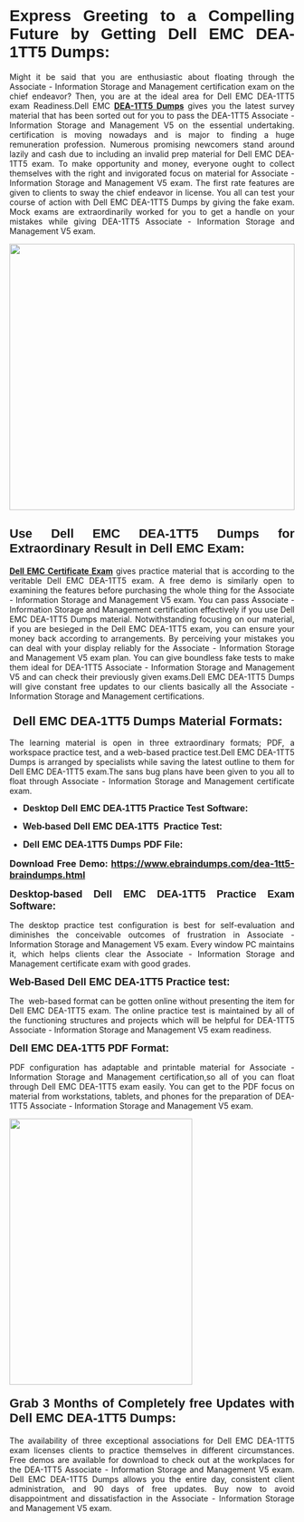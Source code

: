 <h1 dir="ltr" style="text-align: justify;"><span style="font-family:Verdana,Geneva,sans-serif;"><b>Express Greeting to a Compelling Future by Getting Dell EMC DEA-1TT5 Dumps:</b></span></h1>

<p dir="ltr" style="text-align: justify;">Might it be said that you are enthusiastic about floating through the Associate - Information Storage and Management certification exam on the chief endeavor? Then, you are at the ideal area for Dell EMC DEA-1TT5 exam Readiness.Dell EMC <a href="https://www.ebraindumps.com/dea-1tt5-braindumps.html" target="_self"><strong>DEA-1TT5 Dumps</strong></a> gives you the latest survey material that has been sorted out for you to pass the DEA-1TT5 Associate - Information Storage and Management V5 on the essential undertaking. certification is moving nowadays and is major to finding a huge remuneration profession. Numerous promising newcomers stand around lazily and cash due to including an invalid prep material for Dell EMC DEA-1TT5 exam. To make opportunity and money, everyone ought to collect themselves with the right and invigorated focus on material for Associate - Information Storage and Management V5 exam. The first rate features are given to clients to sway the chief endeavor in license. You all can test your course of action with Dell EMC DEA-1TT5 Dumps by giving the fake exam. Mock exams are extraordinarily worked for you to get a handle on your mistakes while giving DEA-1TT5 Associate - Information Storage and Management V5 exam.</p>

<p dir="ltr" style="text-align: justify;"><a href="https://www.ebraindumps.com/dea-1tt5-braindumps.html" target="_self"><img alt="" src="https://lh3.googleusercontent.com/pw/AMWts8Aj3tb-wF0OMpw147T1Bg9eAAj9fKo6ifFWMDCc6oU3qtU3KEqtRsEM2KRmm3UaDWRNIl4uKsuW21qaZWMz89XK1ad3jQX9oZiQAoJqInwJqRGpkLNoXMJEdtJjmgXii-lFlTr95P8IcS6Zx1e4FG44=w1098-h617-no?authuser=4" style="width: 100%; height: 470px;" /></a></p>

<h2 dir="ltr" style="text-align: justify;"><span style="font-size:22px;"><span style="font-family:Verdana,Geneva,sans-serif;"><strong>Use Dell EMC DEA-1TT5 Dumps for Extraordinary Result in Dell EMC Exam:</strong></span></span></h2>

<p dir="ltr" style="text-align: justify;"><a href="https://www.ebraindumps.com/associate-information-storage-and-management-dumps.html" target="_self"><strong>Dell EMC Certificate Exam</strong></a> gives practice material that is according to the veritable Dell EMC DEA-1TT5 exam. A free demo is similarly open to examining the features before purchasing the whole thing for the Associate - Information Storage and Management V5 exam. You can pass Associate - Information Storage and Management certification effectively if you use Dell EMC DEA-1TT5 Dumps material. Notwithstanding focusing on our material, if you are besieged in the Dell EMC DEA-1TT5 exam, you can ensure your money back according to arrangements. By perceiving your mistakes you can deal with your display reliably for the Associate - Information Storage and Management V5 exam plan. You can give boundless fake tests to make them ideal for DEA-1TT5 Associate - Information Storage and Management V5 and can check their previously given exams.Dell EMC DEA-1TT5 Dumps will give constant free updates to our clients basically all the Associate - Information Storage and Management certifications.</p>

<h3 dir="ltr" style="text-align: justify;"><span style="font-size:22px;"><span style="font-family:Verdana,Geneva,sans-serif;"><strong> Dell EMC DEA-1TT5 Dumps Material Formats:</strong></span></span></h3>

<p dir="ltr" style="text-align: justify;">The learning material is open in three extraordinary formats; PDF, a workspace practice test, and a web-based practice test.Dell EMC DEA-1TT5 Dumps is arranged by specialists while saving the latest outline to them for Dell EMC DEA-1TT5 exam.The sans bug plans have been given to you all to float through Associate - Information Storage and Management certificate exam.</p>

<ul dir="ltr">
	<li style="text-align: justify;"><span style="font-size:16px;"><span style="font-family:Verdana,Geneva,sans-serif;"><b>Desktop Dell EMC DEA-1TT5 Practice Test Software: </b></span></span></li>
	<li style="text-align: justify;">
	<p><span style="font-size:16px;"><span style="font-family:Verdana,Geneva,sans-serif;"><b id="docs-internal-guid-44b45a43-7fff-2325-b530-fbb6de77fdb4">Web-based Dell EMC DEA-1TT5  Practice Test:</b></span></span></p>
	</li>
	<li role="presentation" style="text-align: justify;"><span style="font-size:16px;"><span style="font-family:Verdana,Geneva,sans-serif;"><b id="docs-internal-guid-44b45a43-7fff-2325-b530-fbb6de77fdb4">Dell EMC DEA-1TT5 Dumps PDF File:</b> </span></span></li>
</ul>

<p dir="ltr" style="text-align: justify;"><span style="font-size:16px;"><strong>Download Free Demo: <a href="https://www.ebraindumps.com/dea-1tt5-braindumps.html" target="_self">https://www.ebraindumps.com/dea-1tt5-braindumps.html</a></strong></span></p>

<p dir="ltr" style="text-align: justify;"><span style="font-size:18px;"><span style="font-family:Verdana,Geneva,sans-serif;"><b id="docs-internal-guid-44b45a43-7fff-2325-b530-fbb6de77fdb4">Desktop-based </b><b>Dell EMC DEA-1TT5 Practice Exam Software:</b></span></span></p>

<p dir="ltr" style="text-align: justify;">The desktop practice test configuration is best for self-evaluation and diminishes the conceivable outcomes of frustration in Associate - Information Storage and Management V5 exam. Every window PC maintains it, which helps clients clear the Associate - Information Storage and Management certificate exam with good grades.</p>

<p dir="ltr" style="text-align: justify;"><span style="font-size:18px;"><span style="font-family:Verdana,Geneva,sans-serif;"><b>Web-Based Dell EMC DEA-1TT5 Practice test:</b></span></span></p>

<p dir="ltr" style="text-align: justify;">The  web-based format can be gotten online without presenting the item for Dell EMC DEA-1TT5 exam. The online practice test is maintained by all of the functioning structures and projects which will be helpful for DEA-1TT5 Associate - Information Storage and Management V5 exam readiness.</p>

<p dir="ltr" style="text-align: justify;"><span style="font-size:18px;"><span style="font-family:Verdana,Geneva,sans-serif;"><b>Dell EMC DEA-1TT5 PDF Format:</b></span></span></p>

<p dir="ltr" style="text-align: justify;">PDF configuration has adaptable and printable material for Associate - Information Storage and Management certification,so all of you can float through Dell EMC DEA-1TT5 exam easily. You can get to the PDF focus on material from workstations, tablets, and phones for the preparation of DEA-1TT5 Associate - Information Storage and Management V5 exam.</p>

<p dir="ltr" style="text-align: justify;"><a href="https://www.ebraindumps.com/dea-1tt5-braindumps.html" target="_self"><img alt="" src="https://lh3.googleusercontent.com/pw/AMWts8Cm0-aiB9xC_FPL6GMf_gRc8bGJDkUG0gzD_GNwF--xl3UqafByTFN8nh78SU7aGuHZFgFzPFfPw8DPYtpQLPn5Yzy7__RrfyR3tcnJW6pSf-MMu652cZxPK9fQfq2DRLK-vEhbQGsNVpaasFd-xlwx=w1179-h617-no?authuser=4" style="width: 80%; height: 470px;" /></a></p>

<h4 dir="ltr" style="text-align: justify;"><b><span style="font-size:22px;"><span style="font-family:Verdana,Geneva,sans-serif;">Grab 3 Months of Completely free Updates with Dell EMC DEA-1TT5 Dumps:</span></span></b></h4>

<p dir="ltr" style="text-align: justify;">The availability of three exceptional associations for Dell EMC DEA-1TT5 exam licenses clients to practice themselves in different circumstances. Free demos are available for download to check out at the workplaces for the DEA-1TT5 Associate - Information Storage and Management V5 exam. Dell EMC DEA-1TT5 Dumps allows you the entire day, consistent client administration, and 90 days of free updates. Buy now to avoid disappointment and dissatisfaction in the Associate - Information Storage and Management V5 exam.</p>

<p style="text-align: justify;"> </p>
